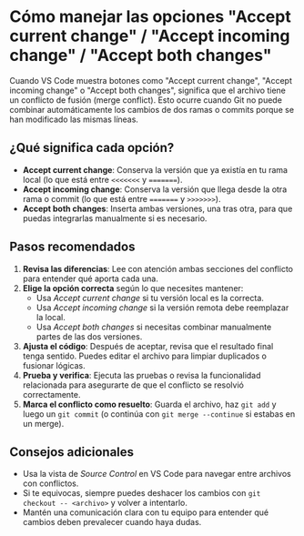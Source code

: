 # Cómo manejar las opciones "Accept current change" / "Accept incoming change" / "Accept both changes"

Cuando VS Code muestra botones como "Accept current change", "Accept incoming change" o "Accept both changes", significa que el archivo tiene un conflicto de fusión (merge conflict). Esto ocurre cuando Git no puede combinar automáticamente los cambios de dos ramas o commits porque se han modificado las mismas líneas.

## ¿Qué significa cada opción?
- **Accept current change**: Conserva la versión que ya existía en tu rama local (lo que está entre `<<<<<<<` y `=======`).
- **Accept incoming change**: Conserva la versión que llega desde la otra rama o commit (lo que está entre `=======` y `>>>>>>>`).
- **Accept both changes**: Inserta ambas versiones, una tras otra, para que puedas integrarlas manualmente si es necesario.

## Pasos recomendados
1. **Revisa las diferencias**: Lee con atención ambas secciones del conflicto para entender qué aporta cada una.
2. **Elige la opción correcta** según lo que necesites mantener:
   - Usa *Accept current change* si tu versión local es la correcta.
   - Usa *Accept incoming change* si la versión remota debe reemplazar la local.
   - Usa *Accept both changes* si necesitas combinar manualmente partes de las dos versiones.
3. **Ajusta el código**: Después de aceptar, revisa que el resultado final tenga sentido. Puedes editar el archivo para limpiar duplicados o fusionar lógicas.
4. **Prueba y verifica**: Ejecuta las pruebas o revisa la funcionalidad relacionada para asegurarte de que el conflicto se resolvió correctamente.
5. **Marca el conflicto como resuelto**: Guarda el archivo, haz `git add` y luego un `git commit` (o continúa con `git merge --continue` si estabas en un merge).

## Consejos adicionales
- Usa la vista de *Source Control* en VS Code para navegar entre archivos con conflictos.
- Si te equivocas, siempre puedes deshacer los cambios con `git checkout -- <archivo>` y volver a intentarlo.
- Mantén una comunicación clara con tu equipo para entender qué cambios deben prevalecer cuando haya dudas.

